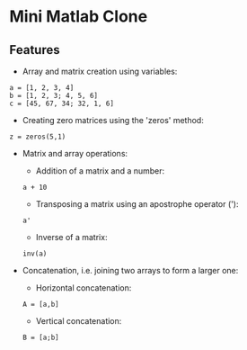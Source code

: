 # Mini Matlab Clone

## Features

* Array and matrix creation using variables:
```
a = [1, 2, 3, 4]
b = [1, 2, 3; 4, 5, 6]
c = [45, 67, 34; 32, 1, 6]
```

* Creating zero matrices using the 'zeros' method:
```
z = zeros(5,1)
```

* Matrix and array operations:
  * Addition of a matrix and a number:
  ```
  a + 10
  ```
  * Transposing a matrix using an apostrophe operator ('):
  ```
  a'
  ```
  * Inverse of a matrix:
  ```
  inv(a)
  ```

* Concatenation, i.e. joining two arrays to form a larger one:
  * Horizontal concatenation:
  ```
  A = [a,b]
  ```
  * Vertical concatenation:
  ```
  B = [a;b]
  ```

